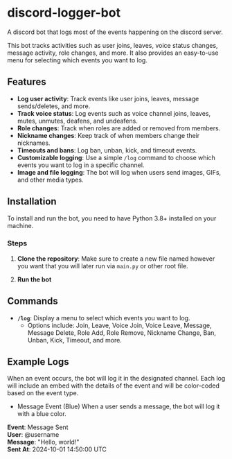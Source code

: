 # discord-logger-bot
A discord bot that logs most of the events happening on the discord server.

This bot tracks activities such as user joins, leaves, voice status changes, message activity, role changes, and more. It also provides an easy-to-use menu for selecting which events you want to log.

## Features

- **Log user activity**: Track events like user joins, leaves, message sends/deletes, and more.
- **Track voice status**: Log events such as voice channel joins, leaves, mutes, unmutes, deafens, and undeafens.
- **Role changes**: Track when roles are added or removed from members.
- **Nickname changes**: Keep track of when members change their nicknames.
- **Timeouts and bans**: Log ban, unban, kick, and timeout events.
- **Customizable logging**: Use a simple `/log` command to choose which events you want to log in a specific channel.
- **Image and file logging**: The bot will log when users send images, GIFs, and other media types.

## Installation

To install and run the bot, you need to have Python 3.8+ installed on your machine.

### Steps

1. **Clone the repository**:
    Make sure to create a new file named however you want that you will later run via `main.py` or other root file.

2. **Run the bot**

## Commands

- **`/log`**: Display a menu to select which events you want to log.
  - Options include: Join, Leave, Voice Join, Voice Leave, Message, Message Delete, Role Add, Role Remove, Nickname Change, Ban, Unban, Kick, Timeout, and more.

## Example Logs

When an event occurs, the bot will log it in the designated channel. Each log will include an embed with the details of the event and will be color-coded based on the event type.

- Message Event (Blue)
When a user sends a message, the bot will log it with a blue color.

**Event**: Message Sent  
**User**: @username  
**Message**: "Hello, world!"  
**Sent At**: 2024-10-01 14:50:00 UTC
